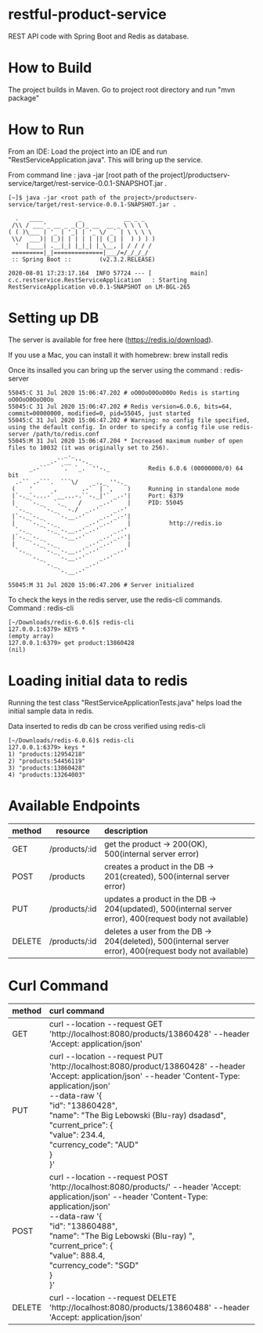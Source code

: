 # restful-product-service

REST API code with Spring Boot and Redis as database.

# How to Build

The project builds in Maven.
Go to project root directory and run 
"mvn package"

# How to Run

From an IDE: Load the project into an IDE and run "RestServiceApplication.java". This will bring up the service.

From command line : java -jar [root path of the project]/productserv-service/target/rest-service-0.0.1-SNAPSHOT.jar .

```
[~]$ java -jar <root path of the project>/productserv-service/target/rest-service-0.0.1-SNAPSHOT.jar .

  .   ____          _            __ _ _
 /\\ / ___'_ __ _ _(_)_ __  __ _ \ \ \ \
( ( )\___ | '_ | '_| | '_ \/ _` | \ \ \ \
 \\/  ___)| |_)| | | | | || (_| |  ) ) ) )
  '  |____| .__|_| |_|_| |_\__, | / / / /
 =========|_|==============|___/=/_/_/_/
 :: Spring Boot ::        (v2.3.2.RELEASE)

2020-08-01 17:23:17.164  INFO 57724 --- [           main] c.c.restservice.RestServiceApplication   : Starting RestServiceApplication v0.0.1-SNAPSHOT on LM-BGL-265
```

# Setting up DB

The server is available for free here (https://redis.io/download).

If you use a Mac, you can install it with homebrew: brew install redis

Once its insalled you can bring up the server using the command : redis-server

```[~/Downloads/redis-6.0.6]$ redis-server 
55045:C 31 Jul 2020 15:06:47.202 # oO0OoO0OoO0Oo Redis is starting oO0OoO0OoO0Oo
55045:C 31 Jul 2020 15:06:47.202 # Redis version=6.0.6, bits=64, commit=00000000, modified=0, pid=55045, just started
55045:C 31 Jul 2020 15:06:47.202 # Warning: no config file specified, using the default config. In order to specify a config file use redis-server /path/to/redis.conf
55045:M 31 Jul 2020 15:06:47.204 * Increased maximum number of open files to 10032 (it was originally set to 256).
                _._                                                  
           _.-``__ ''-._                                             
      _.-``    `.  `_.  ''-._           Redis 6.0.6 (00000000/0) 64 bit
  .-`` .-```.  ```\/    _.,_ ''-._                                   
 (    '      ,       .-`  | `,    )     Running in standalone mode
 |`-._`-...-` __...-.``-._|'` _.-'|     Port: 6379
 |    `-._   `._    /     _.-'    |     PID: 55045
  `-._    `-._  `-./  _.-'    _.-'                                   
 |`-._`-._    `-.__.-'    _.-'_.-'|                                  
 |    `-._`-._        _.-'_.-'    |           http://redis.io        
  `-._    `-._`-.__.-'_.-'    _.-'                                   
 |`-._`-._    `-.__.-'    _.-'_.-'|                                  
 |    `-._`-._        _.-'_.-'    |                                  
  `-._    `-._`-.__.-'_.-'    _.-'                                   
      `-._    `-.__.-'    _.-'                                       
          `-._        _.-'                                           
              `-.__.-'                                               

55045:M 31 Jul 2020 15:06:47.206 # Server initialized
```

To check the keys in the redis server, use the redis-cli commands. Command : redis-cli

```
[~/Downloads/redis-6.0.6]$ redis-cli
127.0.0.1:6379> KEYS *
(empty array)
127.0.0.1:6379> get product:13860428
(nil)
```

# Loading initial data to redis

Running the test class "RestServiceApplicationTests.java" helps load the initial sample data in redis.

Data inserted to redis db can be cross verified using redis-cli
```
[~/Downloads/redis-6.0.6]$ redis-cli
127.0.0.1:6379> keys *
1) "products:12954218"
2) "products:54456119"
3) "products:13860428"
4) "products:13264003"
```

# Available Endpoints

method |	resource|	description |
--- | --- | :--- | 
GET	| /products/:id	| get the product -> 200(OK), 500(internal server error) |
POST |	/products |	creates a product in the DB -> 201(created), 500(internal server error) |
PUT	|  /products/:id |	updates a product in the DB -> 204(updated), 500(internal server error), 400(request body not available) |
DELETE | /products/:id | deletes a user from the DB -> 204(deleted), 500(internal server error), 400(request body not available) |

# Curl Command 

method |	curl command |
--- | :--- | 
GET	|curl --location --request GET 'http://localhost:8080/products/13860428' --header 'Accept: application/json'|
PUT | curl --location --request PUT 'http://localhost:8080/product/13860428' --header 'Accept: application/json' --header 'Content-Type: application/json' <br /> --data-raw '{  <br />    "id": "13860428",  <br />    "name": "The Big Lebowski (Blu-ray) dsadasd", <br />    "current_price": { <br />        "value": 234.4, <br />        "currency_code": "AUD" <br />    } <br />}' |
POST | curl --location --request POST 'http://localhost:8080/products/' --header 'Accept: application/json' --header 'Content-Type: application/json' <br /> --data-raw '{ <br />    "id": "13860488", <br />    "name": "The Big Lebowski (Blu-ray) ", <br />    "current_price": { <br />        "value": 888.4, <br />        "currency_code": "SGD" <br />    } <br />}' |
DELETE |  curl --location --request DELETE 'http://localhost:8080/products/13860488' --header 'Accept: application/json' |
